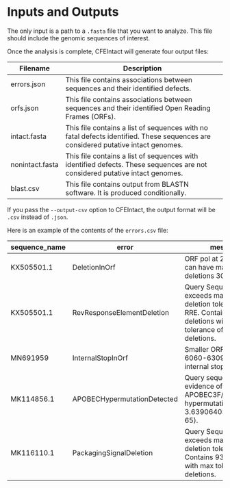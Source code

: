 
# Inputs and Outputs

The only input is a path to a `.fasta` file that you want to analyze.
This file should include the genomic sequences of interest.

Once the analysis is complete, CFEIntact will generate four output files:

| Filename         | Description                                                  |
| ---------------- | ------------------------------------------------------------ |
| errors.json      | This file contains associations between sequences and their identified defects. |
| orfs.json        | This file contains associations between sequences and their identified Open Reading Frames (ORFs). |
| intact.fasta     | This file contains a list of sequences with no fatal defects identified. These sequences are considered putative intact genomes. |
| nonintact.fasta  | This file contains a list of sequences with identified defects. These sequences are not considered putative intact genomes. |
| blast.csv        | This file contains output from BLASTN software. It is produced conditionally. |

If you pass the `--output-csv` option to CFEIntact, the output format will be `.csv` instead of `.json`.

Here is an example of the contents of the `errors.csv` file:

| sequence_name | error                          | message                                                                                             |
|---------------|--------------------------------|-----------------------------------------------------------------------------------------------------|
| KX505501.1    | DeletionInOrf                  | ORF pol at 2084-5096 can have maximum deletions 30, got 2892                                    |
| KX505501.1    | RevResponseElementDeletion     | Query Sequence exceeds maximum deletion tolerance in RRE. Contains 35 deletions with max tolerance of 20 deletions. |
| MN691959      | InternalStopInOrf              | Smaller ORF vpu at 6060-6309 contains an internal stop codon                                     |
| MK114856.1    | APOBECHypermutationDetected    | Query sequence shows evidence of APOBEC3F/G-mediated hypermutation (p = 3.639064030015132e-65).  |
| MK116110.1    | PackagingSignalDeletion        | Query Sequence exceeds maximum deletion tolerance in PSI. Contains 93 deletions with max tolerance of 10 deletions. |
